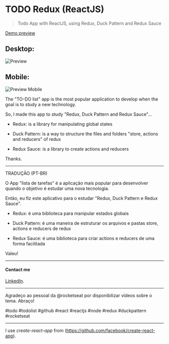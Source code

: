 # TODO Redux (ReactJS)
> Todo App with ReactJS, using Redux, Duck Pattern and Redux Sauce 

[Demo preview](https://todo-redux.vercel.app/)

## Desktop:
![Preview](https://github.com/vinaciotm/todo-redux/blob/master/public/todo-redux.jpeg?raw=true)

## Mobile:
![Preview Mobile](https://github.com/vinaciotm/todo-redux/blob/master/public/todo-redux-mobile.jpeg?raw=true)

The "TO-DO list" app is the most popular application to develop when the goal is to study a new technology.

So, I made this app to study "Redux, Duck Pattern and Redux Sauce"...

* Redux: is a library for manipulating global states

* Duck Pattern: is a way to structure the files and folders "store, actions and reducers" of redux

* Redux Sauce: is a library to create actions and reducers

Thanks.

- - - - - - - - - - - - - - - - -

TRADUÇÃO (PT-BR)

O App "lista de tarefas" é a aplicação mais popular para desenvolver quando o objetivo é estudar uma nova tecnologia.

Então, eu fiz este aplicativo para o estudar "Redux, Duck Pattern e Redux Sauce".

* Redux: é uma biblioteca para manipular estados globais

* Duck Pattern: é uma maneira de estruturar os arquivos e pastas store, actions e reducers de redux

* Redux Sauce: é uma biblioteca para criar actions e reducers de uma forma facilitada

Valeu!

- - - - - - - - - - - - - - - -

#### Contact me
[LinkedIn](https://www.linkedin.com/in/viniciusinaciopires/).

- - - - - - - - - - - - - - - -

Agradeço ao pessoal da @rocketseat por disponibilizar vídeos sobre o tema. Abraço!

#todo #todolist #github #react #reactjs #node #redux #duckpattern #rocketseat

- - - - - - - - - - - - - - - -

I use *create-react-app* from (https://github.com/facebook/create-react-app).

